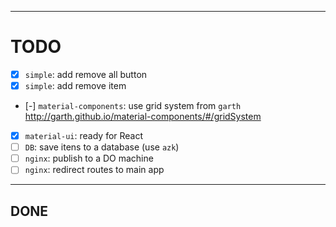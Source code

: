 --------------------

# TODO

- [x] `simple`: add remove all button
- [x] `simple`: add remove item
- [-] `material-components`: use grid system from `garth` http://garth.github.io/material-components/#/gridSystem
- [x] `material-ui`: ready for React
- [ ] `DB`: save itens to a database (use `azk`)
- [ ] `nginx`: publish to a DO machine
- [ ] `nginx`: redirect routes to main app

--------------------

## DONE

